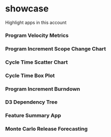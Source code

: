 # showcase
Highlight apps in this account

### Program Velocity Metrics

### Program Increment Scope Change Chart

### Cycle Time Scatter Chart

### Cycle Time Box Plot

### Program Increment Burndown

### D3 Dependency Tree

### Feature Summary App

### Monte Carlo Release Forecasting


